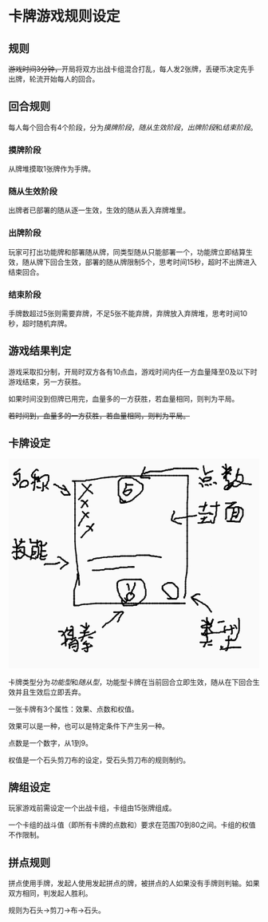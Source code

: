 # 卡牌游戏规则设定

## 规则

~~游戏时间3分钟，~~开局将双方出战卡组混合打乱，每人发2张牌，丢硬币决定先手出牌，轮流开始每人的回合。

## 回合规则

每人每个回合有4个阶段，分为*摸牌阶段*，*随从生效阶段*，*出牌阶段*和*结束阶段*。

### 摸牌阶段

从牌堆摸取1张牌作为手牌。

### 随从生效阶段

出牌者已部署的随从逐一生效，生效的随从丢入弃牌堆里。

### 出牌阶段

玩家可打出功能牌和部署随从牌，同类型随从只能部署一个，功能牌立即结算生效，随从牌下回合生效，部署的随从牌限制5个，思考时间15秒，超时不出牌进入结束回合。

### 结束阶段

手牌数超过5张则需要弃牌，不足5张不能弃牌，弃牌放入弃牌堆，思考时间10秒，超时随机弃牌。

## 游戏结果判定

游戏采取扣分制，开局时双方各有10点血，游戏时间内任一方血量降至0及以下时游戏结束，另一方获胜。

如果时间没到但牌已用完，血量多的一方获胜，若血量相同，则判为平局。

~~若时间到，血量多的一方获胜，若血量相同，则判为平局。~~

## 卡牌设定

![卡牌界面设定](img/card.png)

卡牌类型分为*功能型*和*随从型*，功能型卡牌在当前回合立即生效，随从在下回合生效并且生效后立即丢弃。

一张卡牌有3个属性：效果、点数和权值。

效果可以是一种，也可以是特定条件下产生另一种。

点数是一个数字，从1到9。

权值是一个石头剪刀布的设定，受石头剪刀布的规则制约。

## 牌组设定

玩家游戏前需设定一个出战卡组，卡组由15张牌组成。

一个卡组的战斗值（即所有卡牌的点数和）要求在范围70到80之间。卡组的权值不作限制。

## 拼点规则

拼点使用手牌，发起人使用发起拼点的牌，被拼点的人如果没有手牌则判输。如果双方相同，判发起人胜利。

规则为石头->剪刀->布->石头。
